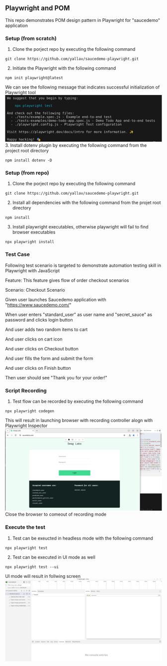 ## Playwright and POM
This repo demonstrates POM design pattern in Playwright for "saucedemo" application

### Setup (from scratch)
1. Clone the porject repo by executing the following command
```
git clone https://github.com/yallav/saucedemo-playwright.git
```
2. Initiate the Playwright with the following command
```
npm init playwright@latest
```
We can see the following message that indicates successful initialization of Playwright tool
![alt text](/documentation/image-1.png)
3. Install dotenv plugin by executing the following command from the project root directory
```
npm install dotenv -D
```

### Setup (from repo)
1. Clone the porject repo by executing the following command
```
git clone https://github.com/yallav/saucedemo-playwright.git
```
2. Install all dependencies with the following command from the projet root directory
```
npm install
```
3. Install playwright executables, otherwise playwright will fail to find browser executables
```
npx playwright install
```

### Test Case
Following test scenario is targeted to demonstrate automation testing skill in Playwright with JavaScript

Feature:
This feature gives flow of order checkout scenarios

Scenario: Checkout Scenario

Given user launches Saucedemo application with "https://www.saucedemo.com/"

When user enters "standard_user" as user name and "secret_sauce" as password and clicks login button

And user adds two random items to cart

And user clicks on cart icon

And user clicks on Checkout button

And user fills the form and submit the form

And user clicks on Finish button

Then user should see "Thank you for your order!"

### Script Recording
1. Test flow can be recorded by executing the following command
```
npx playwright codegen
```
This will result in launching browser with recording controller alogn with Playwright Inspector
![alt text](/documentation/image-2.png)
Close the browser to comeout of recording mode

### Execute the test
1. Test can be exeucted in headless mode with the following command
```
npx playwright test
```
2. Test can be executed in UI mode as well
```
npx playwright test --ui
```
UI mode will result in follwing screen
![alt text](/documentation/image-3.png)
